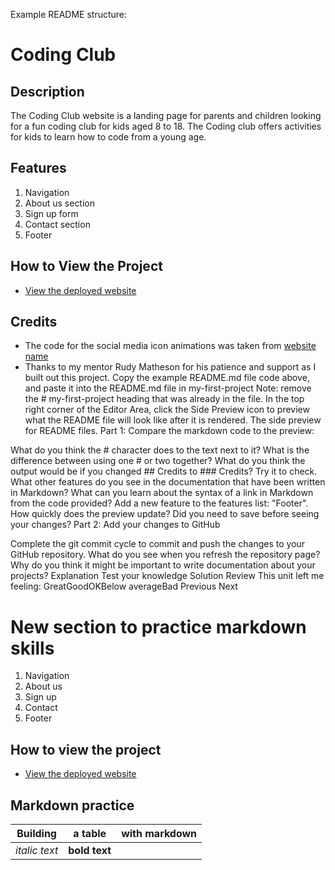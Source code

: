 Example README structure:

# Coding Club

## Description
The Coding Club website is a landing page for parents and children looking for a fun coding club for kids aged 8 to 18. The Coding club offers activities for kids to learn how to code from a young age.

## Features
1. Navigation
2. About us section
3. Sign up form
4. Contact section
5. Footer

## How to View the Project
- [View the deployed website](https://username.github.io/codingclub/)

## Credits
- The code for the social media icon animations was taken from [website name](https://username2.github.io/projectname/)
- Thanks to my mentor Rudy Matheson for his patience and support as I built out this project.
Copy the example README.md file code above, and paste it into the README.md file in my-first-project
Note: remove the # my-first-project heading that was already in the file.
In the top right corner of the Editor Area, click the Side Preview icon to preview what the README file will look like after it is rendered.
The side preview for README files.
Part 1: Compare the markdown code to the preview: 

What do you think the # character does to the text next to it? What is the difference between using one # or two together?
What do you think the output would be if you changed ## Credits to ### Credits? Try it to check.
What other features do you see in the documentation that have been written in Markdown? What can you learn about the syntax of a link in Markdown from the code provided?
Add a new feature to the features list: "Footer". How quickly does the preview update? Did you need to save before seeing your changes?
Part 2: Add your changes to GitHub

Complete the git commit cycle to commit and push the changes to your GitHub repository. What do you see when you refresh the repository page?
Why do you think it might be important to write documentation about your projects?
Explanation
Test your knowledge
Solution
Review
This unit left me feeling:
GreatGoodOKBelow averageBad
 Previous
Next 


# New section to practice markdown skills

1. Navigation
2. About us
3. Sign up
4. Contact
5. Footer

## How to view the project
- [View the deployed website](https://username.github.io/codingclub/)

## Markdown practice
|Building | a table | with markdown |
|----------|---------|---------|
_italic text_| **bold text** |

